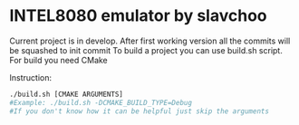 # INTEL8080 emulator by slavchoo
Current project is in develop. After first working version all the commits will be squashed to init commit
To build a project you can use build.sh script. For build you need CMake

Instruction:
```bash
./build.sh [CMAKE ARGUMENTS]
#Example: ./build.sh -DCMAKE_BUILD_TYPE=Debug
#If you don't know how it can be helpful just skip the arguments
```
